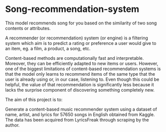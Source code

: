 # Song-recommendation-system
This model recommends song for you based on the similarity of two song contents or attributes.

A recommender (or recommendation) system (or engine) is a filtering system which aim is to predict a rating or preference a user would give to an item, eg. a film, a product, a song, etc.

Content-based methods are computationally fast and interpretable. Moreover, they can be efficiently adapted to new items or users.  However, one of the biggest limitations of content-based recommendation systems is that the model only learns to recommend items of the same type that the user is already using or, in our case, listening to. Even though this could be helpful, the value of that recommendation is significantly less because it lacks the surprise component of discovering something completely new.

The aim of this project is to:

Generate a content-based music recommender system using a dataset of name, artist, and lyrics for 57650 songs in English obtained from Kaggle. The data has been acquired from LyricsFreak through scraping by the author.

